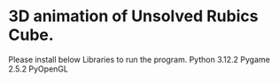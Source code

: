 # 3D animation of Unsolved Rubics Cube.
 Please install below Libraries to run the program.
 Python 3.12.2
 Pygame 2.5.2
 PyOpenGL
